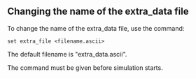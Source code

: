 ## Changing the name of the extra_data file
To change the name of the extra_data file, use the command:
```
set extra_file <filename.ascii>
```

The default filename is "extra_data.ascii".

The command must be given before simulation starts.